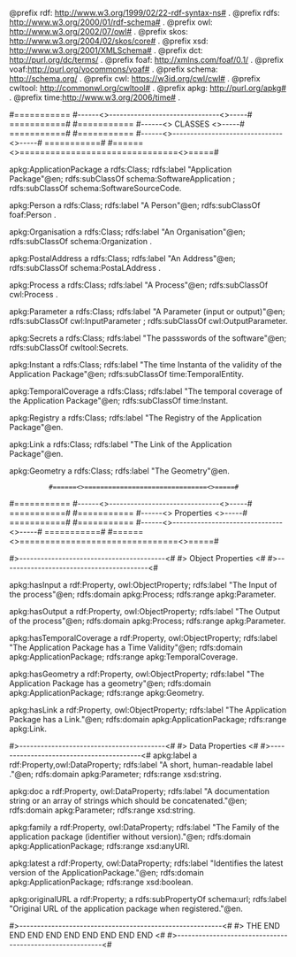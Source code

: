 @prefix rdf: <http://www.w3.org/1999/02/22-rdf-syntax-ns#> .
@prefix rdfs: <http://www.w3.org/2000/01/rdf-schema#> .
@prefix owl: <http://www.w3.org/2002/07/owl#> .
@prefix skos: <http://www.w3.org/2004/02/skos/core#> .
@prefix xsd: <http://www.w3.org/2001/XMLSchema#> .
@prefix dct: <http://purl.org/dc/terms/> .
@prefix foaf: <http://xmlns.com/foaf/0.1/> .
@prefix voaf:<http://purl.org/vocommons/voaf#> .
@prefix schema: <http://schema.org/> .
@prefix cwl: <https://w3id.org/cwl/cwl#> .
@prefix cwltool: <http://commonwl.org/cwltool#> .
@prefix apkg: <http://purl.org/apkg#> .
@prefix time:<http://www.w3.org/2006/time#> .



  #===========  #------<>-------------------------------<>-----#  ===========#
  #===========  #------<>       CLASSES                 <>-----#  ===========#
  #===========  #------<>-------------------------------<>-----#  ===========#
                #======<>===============================<>=====#

apkg:ApplicationPackage
	a rdfs:Class;
	rdfs:label "Application Package"@en;
 	rdfs:subClassOf schema:SoftwareApplication ;
  rdfs:subClassOf schema:SoftwareSourceCode.

apkg:Person
	a rdfs:Class;
	rdfs:label "A Person"@en;
	rdfs:subClassOf foaf:Person .

apkg:Organisation
  a rdfs:Class;
  rdfs:label "An Organisation"@en;
  rdfs:subClassOf schema:Organization .

apkg:PostalAddress
  a rdfs:Class;
  rdfs:label "An Address"@en;
  rdfs:subClassOf schema:PostaLAddress .

apkg:Process
  a rdfs:Class;
  rdfs:label "A Process"@en;
  rdfs:subClassOf cwl:Process .

apkg:Parameter
  a rdfs:Class;
  rdfs:label "A Parameter (input or output)"@en;
  rdfs:subClassOf cwl:InputParameter ;
  rdfs:subClassOf cwl:OutputParameter.

apkg:Secrets
  a rdfs:Class;
  rdfs:label "The passswords of the software"@en;
  rdfs:subClassOf cwltool:Secrets.

apkg:Instant
  a rdfs:Class;
  rdfs:label "The time Instanta of the validity of the Application Package"@en;
  rdfs:subClassOf time:TemporalEntity.

apkg:TemporalCoverage
  a rdfs:Class;
  rdfs:label "The temporal coverage of the Application Package"@en;
  rdfs:subClassOf time:Instant.

apkg:Registry
  a rdfs:Class;
  rdfs:label "The Registry of the Application Package"@en.

apkg:Link
  a rdfs:Class;
  rdfs:label "The Link of the Application Package"@en.

apkg:Geometry
  a rdfs:Class;
  rdfs:label "The Geometry"@en.

              #======<>===============================<>=====#
#===========  #------<>-------------------------------<>-----#  ===========#
#===========  #------<>          Properties           <>-----#  ===========#
#===========  #------<>-------------------------------<>-----#	===========#
              #======<>===============================<>=====#

#>-----------------------------------------<#
#>           Object Properties             <#
#>-----------------------------------------<#

apkg:hasInput
  a rdf:Property, owl:ObjectProperty;
  rdfs:label "The Input of the process"@en;
  rdfs:domain apkg:Process;
  rdfs:range apkg:Parameter.

apkg:hasOutput
  a rdf:Property, owl:ObjectProperty;
  rdfs:label "The Output of the process"@en;
  rdfs:domain apkg:Process;
  rdfs:range apkg:Parameter.

apkg:hasTemporalCoverage
  a rdf:Property, owl:ObjectProperty;
  rdfs:label "The Application Package has a Time Validity"@en;
  rdfs:domain apkg:ApplicationPackage;
  rdfs:range apkg:TemporalCoverage.

apkg:hasGeometry
  a rdf:Property, owl:ObjectProperty;
  rdfs:label "The Application Package has a geometry"@en;
  rdfs:domain apkg:ApplicationPackage;
  rdfs:range apkg:Geometry.

apkg:hasLink
  a rdf:Property, owl:ObjectProperty;
  rdfs:label "The Application Package has a Link."@en;
  rdfs:domain apkg:ApplicationPackage;
  rdfs:range apkg:Link.

#>-----------------------------------------<#
#>           Data Properties             <#
#>-----------------------------------------<#
apkg:label
    a rdf:Property,owl:DataProperty;
    rdfs:label "A short, human-readable label  ."@en;
    rdfs:domain apkg:Parameter;
    rdfs:range xsd:string.

apkg:doc
	a rdf:Property,	owl:DataProperty;
	rdfs:label "A documentation string or an array of strings which should be concatenated."@en;
  rdfs:domain apkg:Parameter;
	rdfs:range xsd:string.

apkg:family
a rdf:Property,	owl:DataProperty;
	rdfs:label "The Family of the application package (identifier without version)."@en;
  rdfs:domain apkg:ApplicationPackage;
	rdfs:range xsd:anyURI.

apkg:latest
a rdf:Property,	owl:DataProperty;
	rdfs:label "Identifies the latest version of the ApplicationPackage."@en;
  rdfs:domain apkg:ApplicationPackage;
	rdfs:range xsd:boolean.

apkg:originalURL
a rdf:Property;
a rdfs:subPropertyOf schema:url;
rdfs:label "Original URL of the application package when registered."@en.

#>---------------------------------------------------------<#
#>      THE END END END END END END END END END            <#
#>---------------------------------------------------------<#
